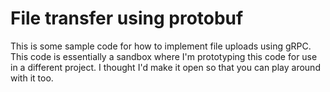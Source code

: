 # File transfer using protobuf

This is some sample code for how to implement file uploads using gRPC.  This code is essentially a sandbox where I'm prototyping this code for use in a different project.  I thought I'd make it open so that you can play around with it too.
